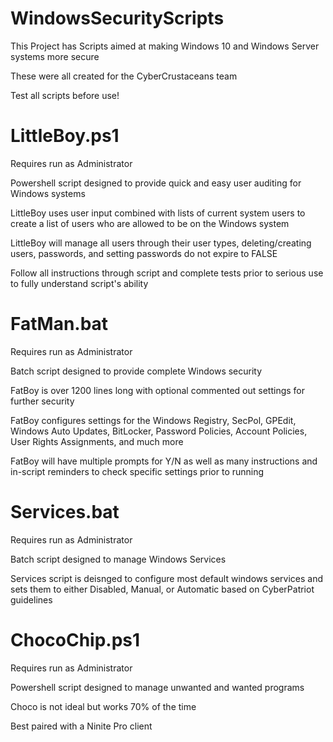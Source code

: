 # WindowsSecurityScripts
This Project has Scripts aimed at making Windows 10 and Windows Server systems more secure

These were all created for the CyberCrustaceans team

Test all scripts before use!

# LittleBoy.ps1

Requires run as Administrator

Powershell script designed to provide quick and easy user auditing for Windows systems

LittleBoy uses user input combined with lists of current system users to create a list of users who are allowed to be on the Windows system

LittleBoy will manage all users through their user types, deleting/creating users, passwords, and setting passwords do not expire to FALSE

Follow all instructions through script and complete tests prior to serious use to fully understand script's ability

# FatMan.bat

Requires run as Administrator

Batch script designed to provide complete Windows security

FatBoy is over 1200 lines long with optional commented out settings for further security

FatBoy configures settings for the Windows Registry, SecPol, GPEdit, Windows Auto Updates, BitLocker, Password Policies, Account Policies, User Rights Assignments, and much more

FatBoy will have multiple prompts for Y/N as well as many instructions and in-script reminders to check specific settings prior to running

# Services.bat

Requires run as Administrator

Batch script designed to manage Windows Services

Services script is deisnged to configure most default windows services and sets them to either Disabled, Manual, or Automatic based on CyberPatriot guidelines

# ChocoChip.ps1

Requires run as Administrator

Powershell script designed to manage unwanted and wanted programs

Choco is not ideal but works 70% of the time

Best paired with a Ninite Pro client
